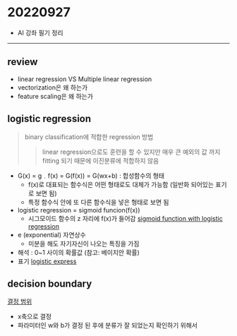 # 20220927

- AI 강좌 필기 정리

---

## review
- linear regression VS Multiple linear regression
- vectorization은 왜 하는가
- feature scaling은 왜 하는가


## logistic regression
> binary classification에 적합한 regression 방법
>> linear regression으로도 훈련을 할 수 있지만 매우 큰 예외의 값 까지 fitting 되기 때문에 이진분류에 적합하지 않음

- G(x) = g﹒f(x) = G(f(x)) = G(wx+b) : 합성함수의 형태 
    - f(x)로 대표되는 함수식은 어떤 형태로도 대체가 가능함 (일반화 되어있는 표기로 보면 됨)
    - 특정 함수식 안에 또 다른 함수식을 넣은 형태로 보면 됨
- logistic regression = sigmoid funcion(f(x)) 
    - 시그모이드 함수의 z 자리에 f(x)가 들어감
[sigmoid function with logistic regression](./imgs/sigmoid-logistic.jpeg)
- e (exponential) 자연상수 
    - 미분을 해도 자기자신이 나오는 특징을 가짐
- 해석 : 0~1 사이의 확률값 (참고: 베이지안 확률)
- 표기
[logistic express](./imgs/logistic-express.jpeg)



## decision boundary
[결정 범위](./imgs/decision-boundary.jpeg)
- x축으로 결정
- 파라미터인 w와 b가 결정 된 후에 분류가 잘 되었는지 확인하기 위해서